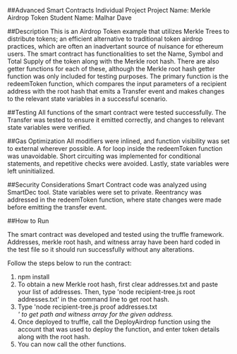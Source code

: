 ##Advanced Smart Contracts Individual Project
Project Name: Merkle Airdrop Token
Student Name: Malhar Dave

##Description
This is an Airdrop Token example that utilizes Merkle Trees to distribute tokens; an efficient alternative to traditional token airdrop practices, which are often an inadvertant source of nuisance for ethereum users. The smart contract has functionalities to set the Name, Symbol and Total Supply of the token along with the Merkle root hash. There are also getter functions for each of these, although the Merkle root hash getter function was only included for testing purposes. The primary function is the redeemToken function, which compares the input parameters of a recipient address with the root hash that emits a Transfer event and makes changes to the relevant state variables in a successful scenario.

##Testing
All functions of the smart contract were tested successfully. The Transfer was tested to ensure it emitted correctly, and changes to relevant state variables were verified.

##Gas Optimization
All modifiers were inlined, and function visibility was set to external wherever possible. A for loop inside the redeemToken function was unavoidable. Short circuiting was implemented for conditional statements, and repetitive checks were avoided. Lastly, state variables were left uninitialized.

##Security Considerations
Smart Contract code was analyzed using SmartDec tool. State variables were set to private. Reentrancy was addressed in the redeemToken function, where state changes were made before emitting the transfer event.

##How to Run

The smart contract was developed and tested using the truffle framework. Addresses, merkle root hash, and witness array have been hard coded in the test file so it should run successfully without any alterations.

Follow the steps below to run the contract:

1) npm install
2) To obtain a new Merkle root hash, first clear addresses.txt and paste your list of addresses. Then, type 'node recipient-tree.js root addresses.txt' in the command line to get root hash.
3) Type 'node recipient-tree.js proof addresses.txt <Address>' to get path and witness array for the given address.
4) Once deployed to truffle, call the DeployAirdrop function using the account that was used to deploy the function, and enter token details along with the root hash.
5) You can now call the other functions.
